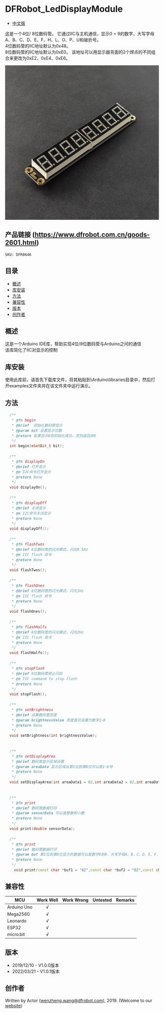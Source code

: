 # DFRobot_LedDisplayModule

* [中文版](./README_CN.md)
  
这是一个4位/ 8位数码管。 它通过IIC与主机通信，显示0 ~ 9的数字，大写字母A、B、C、D、E、F、H、L、O、P、U和破折号。   <br>
4位数码管的IIC地址默认为0x48。 <br>
8位数码管的IIC地址默认为0xE0。 该地址可以用显示器背面的2个焊点的不同组合来更改为0xE2、0xE4、0xE6。 <br>

![Product Image](./resources/images/DFR0646.png)

## 产品链接 (https://www.dfrobot.com.cn/goods-2601.html)

    SKU: DFR0646

## 目录
  - [概述](#概述)
  - [库安装](#库安装)
  - [方法](#方法)
  - [兼容性](#兼容性)
  - [版本](#版本)
  - [创作者](#创作者)

## 概述
这是一个Arduino IDE库，帮助实现4位/8位数码管与Arduino之间的通信  
该库简化了IIC对显示的控制  <br>

## 库安装

使用此库前，请首先下载库文件，将其粘贴到\Arduino\libraries目录中，然后打开examples文件夹并在该文件夹中运行演示。
## 方法

```C++
  /**
   * @fn begin
   * @brief  初始化数码管显示
   * @param bit 设置显示位数
   * @return 如果显示0则初始化成功，否则返回非0
   */
  int begin(eSetBit_t bit);
  
  /**
   * @fn displayOn
   * @brief 打开显示
   * @n I2C命令打开显示
   * @return None
   */
  void displayOn();
  
  /**
   * @fn displayOff
   * @brief 关闭显示 
   * @n I2C命令关闭显示
   * @return None
   */  
  void displayOff();

  /**
   * @fn flashTwos
   * @brief 8位数码管的闪光模式，闪光0.5Hz  
   * @n IIC flash 命令
   * @return None
   */
  void flashTwos();
  
  /**
   * @fn flashOnes
   * @brief 8位数码管的闪光模式，闪光1Hz 
   * @n IIC flash 命令
   * @return None
   */
  void flashOnes();
  
  /**
   * @fn flashHalfs
   * @brief 8位数码管的闪光模式，闪光2Hz  
   * @n IIC flash 命令
   * @return None
   */
  void flashHalfs();
  
  /**
   * @fn stopFlash
   * @brief 8位数码管停止闪烁 
   * @n IIC command to stop flash
   * @return None
   */
  void stopFlash();

  /**
   * @fn setBrightness
   * @brief 设置数码管亮度
   * @param brightnessValue 亮度值可设置为数字1~8  
   * @return None
   */
  void setBrightness(int brightnessValue); 
  

  /**
   * @fn setDisplayArea
   * @brief 数码管显示区域设置
   * @param areaData 显示区域从第1位到第8位可以是1~8号  
   * @return None
   */
  void setDisplayArea(int areaData1 = 82,int areaData2 = 82,int areaData3 = 82,int areaData4 = 82,int areaData5 = 82,int areaData6 = 82,int areaData7 = 82,int areaData8 = 82);


  /**
   * @fn print
   * @brief 数码管数据打印
   * @param sensorData 可以是整数和小数
   * @return None
   */
  void print(double sensorData);
  
  /**
   * @fn print
   * @brief 数码管数据打印
   * @param buf 第1位到第8位显示的数据可以是数字0到9，大写字母A、B、C、D、E、F、H、L、O、P、U和破折号，也可以是小数点，如“0”,“9”,“a”,“-”。
   * @return None
   */
    void print(const char *buf1 = "82",const char *buf2 = "82",const char *buf3 = "82",const char *buf4 = "82",const char *buf5 = "82",const char *buf6 = "82",const char *buf7 = "82",const char *buf8 = "82");
```

## 兼容性

MCU                | Work Well    | Work Wrong   | Untested    | Remarks
------------------ | :----------: | :----------: | :---------: | -----
Arduino Uno        |      √       |              |             | 
Mega2560           |      √       |              |             | 
Leonardo           |      √       |              |             | 
ESP32              |      √       |              |             | 
micro:bit          |      √       |              |             | 

## 版本

- 2019/12/10 - V1.0.0版本
- 2022/03/21 - V1.0.1版本

## 创作者

Written by Actor (wenzheng.wang@dfrobot.com), 2019. (Welcome to our [website](https://www.dfrobot.com/))





